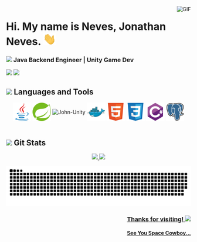<img align="right" alt="GIF" height="150px" src="https://media.giphy.com/media/du3J3cXyzhj75IOgvA/giphy.gif" />
<h1 align="left">Hi. My name is Neves, Jonathan Neves. <img src="https://github.com/LeonardoYz/LeonardoYz/blob/main/assets/Hi.gif" width="35"></h1>
<h3 align="left"><img src="https://emoji.gg/assets/emoji/7279-vibecat.gif" width="25"/> Java Backend Engineer | Unity Game Dev </h3>
<a href = "mailto:nevesjon98@gmai.com"><img src="https://img.shields.io/badge/-Gmail-%23333?style=for-the-badge&logo=gmail&logoColor=white" target="_blank"></a>
  <a href="https://www.linkedin.com/in/jonathan-neves-057976137" target="_blank"><img src="https://img.shields.io/badge/-LinkedIn-%230077B5?style=for-the-badge&logo=linkedin&logoColor=white" target="_blank"></a> 
 
<br/>

<h2> <img src="https://emoji.gg/assets/emoji/7333-parrotdance.gif" width="25"/> Languages and Tools </h2>
<div style="display: inline_block" align="center">
  <img align="center" alt="John-Java" height="50" width="50" src="https://raw.githubusercontent.com/devicons/devicon/master/icons/java/java-original.svg">
  <img align="center" alt="John-SpringBoot" height="50" width="50" src="https://raw.githubusercontent.com/devicons/devicon/master/icons/spring/spring-original.svg">
  <img align="center" alt="John-Unity" height="50" width="50" src="https://img.icons8.com/ios-filled/50/000000/unity.png">
  <img align="center" alt="John-Docker" height="50" width="50" src="https://raw.githubusercontent.com/devicons/devicon/master/icons/docker/docker-original.svg">
  <img align="center" alt="John-HTML" height="50" width="50" src="https://raw.githubusercontent.com/devicons/devicon/master/icons/html5/html5-original.svg">
  <img align="center" alt="Rafa-CSS" height="50" width="50" src="https://raw.githubusercontent.com/devicons/devicon/master/icons/css3/css3-original.svg">
  <img align="center" alt="Rafa-Csharp" height="50" width="50" src="https://raw.githubusercontent.com/devicons/devicon/master/icons/csharp/csharp-original.svg">
  <img align="center" alt="John-Postgresql" height="50" width="50" src="https://raw.githubusercontent.com/devicons/devicon/master/icons/postgresql/postgresql-original.svg"> 
</div>
<br/>

<h2> <img src="https://media.giphy.com/media/cj87CxfRtrUifF3Ryk/giphy.gif" width="25"/> Git Stats </h2>
<div style="display: inline_block" align="center">       
  <a href="https://github.com/jonathanneves">
  <img height="200em" src="https://github-readme-stats.vercel.app/api/top-langs/?username=jonathanneves&layout=compact&langs_count=7&theme=synthwave&border_color=e75480"/>
  <img height="200em" src="https://github-readme-stats.vercel.app/api?username=jonathanneves&show_icons=true&theme=synthwave&include_all_commits=true&count_private=true&border_color=e75480"/>
</div>

![Snake animation](https://github.com/jonathanneves/jonathanneves/blob/output/github-contribution-grid-snake.svg)
  
<h3 align="right">Thanks for visiting! <img src="https://emoji.gg/assets/emoji/1176-dark-moonspace.png" width="30"/></h3>
<h4 align="right">See You Space Cowboy... </h4> 
